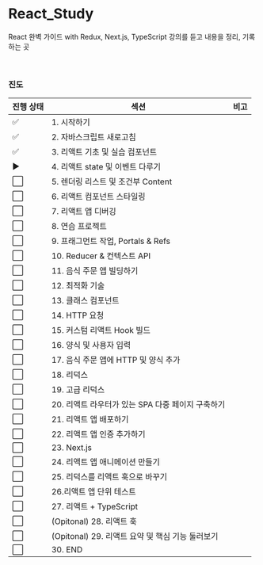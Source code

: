 # React_Study

React 완벽 가이드 with Redux, Next.js, TypeScript 강의를 듣고 내용을 정리, 기록하는 곳

<br>

### 진도

| 진행 상태          | 섹션                                              | 비고 |
| ------------------ | ------------------------------------------------- | ---- |
| :white_check_mark: | 1. 시작하기                                       |      |
| :white_check_mark: | 2. 자바스크립트 새로고침                          |      |
| :white_check_mark: | 3. 리액트 기초 및 실습 컴포넌트                   |      |
| ▶️                  | 4. 리액트 state 및 이벤트 다루기                  |      |
| ⬜                  | 5. 렌더링 리스트 및 조건부 Content                |      |
| ⬜                  | 6. 리액트 컴포넌트 스타일링                       |      |
| ⬜                  | 7. 리액트 앱 디버깅                               |      |
| ⬜                  | 8. 연습 프로젝트                                  |      |
| ⬜                  | 9. 프래그먼트 작업, Portals & Refs                |      |
| ⬜                  | 10. Reducer & 컨텍스트 API                        |      |
| ⬜                  | 11. 음식 주문 앱 빌딩하기                         |      |
| ⬜                  | 12. 최적화 기술                                   |      |
| ⬜                  | 13. 클래스 컴포넌트                               |      |
| ⬜                  | 14. HTTP 요청                                     |      |
| ⬜                  | 15. 커스텀 리액트 Hook 빌드                       |      |
| ⬜                  | 16. 양식 및 사용자 입력                           |      |
| ⬜                  | 17. 음식 주문 앱에 HTTP 및 양식 추가              |      |
| ⬜                  | 18. 리덕스                                        |      |
| ⬜                  | 19. 고급 리덕스                                   |      |
| ⬜                  | 20. 리액트 라우터가 있는 SPA 다중 페이지 구축하기 |      |
| ⬜                  | 21. 리액트 앱 배포하기                            |      |
| ⬜                  | 22. 리액트 앱 인증 추가하기                       |      |
| ⬜                  | 23. Next.js                                       |      |
| ⬜                  | 24. 리액트 앱 애니메이션 만들기                   |      |
| ⬜                  | 25. 리덕스를 리액트 훅으로 바꾸기                 |      |
| ⬜                  | 26.리액트 앱 단위 테스트                          |      |
| ⬜                  | 27. 리액트 + TypeScript                           |      |
| ⬜                  | (Opitonal) 28. 리액트 훅                          |      |
| ⬜                  | (Opitonal) 29. 리액트 요약 및 핵심 기능 둘러보기  |      |
| ⬜                  | 30. END                                           |      |

